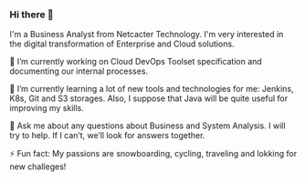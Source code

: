 ### Hi there 👋

I'm a Business Analyst from Netcacter Technology. I'm very interested in the digital transformation of Enterprise and Cloud solutions.

🔭 I’m currently working on Cloud DevOps Toolset specification and doсumenting our internal processes.

🌱 I’m currently learning a lot of new tools and technologies for me: Jenkins, K8s, Git and S3 storages. Also, I suppose that Java will be quite useful for improving my skills.

💬 Ask me about any questions about Business and System Analysis. I will try to help. If I can’t, we’ll look for answers together.

⚡ Fun fact: My passions are snowboarding, cycling, traveling and lokking for new challeges!

<!--
**MaProk/MaProk** is a ✨ _special_ ✨ repository because its `README.md` (this file) appears on your GitHub profile.

Here are some ideas to get you started:

- 🔭 I’m currently working on ...
- 🌱 I’m currently learning ...
- 👯 I’m looking to collaborate on ...
- 🤔 I’m looking for help with ...
- 💬 Ask me about ...
- 📫 How to reach me: ...
- 😄 Pronouns: ...
- ⚡ Fun fact: ...
-->
